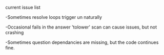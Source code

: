 current issue list

-Sometimes resolve loops trigger un naturally

-Occasional fails in the answer 'tolower' scan can cause issues, but not crashing

-Sometimes question dependancies are missing, but the code continues fine.